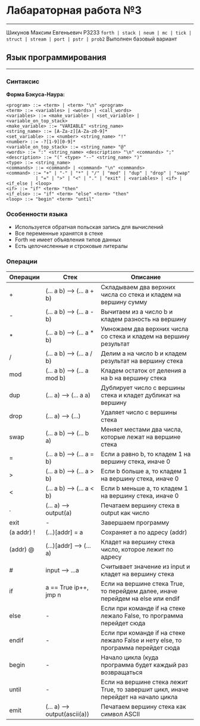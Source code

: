 # Лабараторная работа №3

---
Шикунов Максим Евгеньевич P3233
`forth | stack | neum | mc | tick | struct | stream | port | pstr | prob2`
Выполнен базовый вариант

## Язык программирования

---

### Синтаксис

__Форма Бэкуса-Наура:__

``` форма Бэкуса-Наура
<program> ::= <term> | <term> "\n" <program>
<term> ::= <variables> | <words> | <call_words>
<variables> ::= <make_variable> | <set_variable> | <variable_on_top_stack>
<make_variable> ::= "VARIABLE" <string_name>
<string_name> ::= [A-Za-z][A-Za-z0-9]*
<set_variable> ::= <number> <string_name> "!"
<number> ::= -?[1-9][0-9]*
<variable_on_top_stack> ::= <string_name> "@"
<words> ::= ":" <string_name> <description> "\n" <commands> ";"
<description> ::= "(" <type> "--" <string_name> ")"
<type> ::= <string_name>
<commands> ::= <command> | <command> "\n" <commands>
<command> ::= "+" | "-" | "*" | "/" | "mod" | "dup" | "drop" | "swap"
           | "=" | ">" | "<" | "." | "exit" | <variables> | <if> | <if_else | <loop>
<if> ::= "if" <term> "then"
<if_else> ::= "if" <term> "else" <term> "then"
<loop> ::= "begin" <term> "until"
```

### Особенности языка

- Используется обратная польская запись для вычислений
- Все переменные хранятся в стеке
- Forth не имеет объявления типов данных
- Есть целочисленные и строковые литералы

### Операции

| __Операции__ | __Стек__                     | __Описание__                                                                       |
|-------------|------------------------------|------------------------------------------------------------------------------------|
| +           | (... a b) --> (... a + b)    | Складываем два верхних числа со стека и кладем на вершину сумму                    |
| -           | (... a b) --> (... a - b)    | Вычитаем из a число b и кладем разность на вершину                                 |
| *           | (... a b) --> (... a * b)    | Умножаем два верхних числа со стека и кладем на вершину результат                  |
| /           | (... a b) --> (... a / b)    | Делим a на число b и кладем результат на вершину стека                             |
| mod         | (... a b) --> (... a mod b)  | Кладем остаток от деления a на b на вершину стека                                  |
| dup         | (... a) --> (... a a)        | Дублирует число с вершины стека и кладет дубликат на вершину                       |
| drop        | (... a) --> (...)            | Удаляет число с вершины стека                                                      |
| swap        | (... a b) --> (... b a)      | Меняет местами два числа, которые лежат на вершине стека                           |
| =           | (... a b) --> (... a = b)    | Если a равно b, то кладем 1 на вершину стека, иначе 0                              |
| \>          | (... a b) --> (... a > b)    | Если b больше a, то кладем 1 на вершину стека, иначе 0                             |
| \<          | (... a b) --> (... a < b)    | Если b меньше a, то кладем 1 на вершину стека, иначе 0                             |
| .           | (... a) --> output(a)        | Печатаем вершину стека в output как число                                          |
| exit        | -                            | Завершаем программу                                                                |
| (a addr) !  | (...)\[addr\] = a            | Сохраняет a по адресу (addr)                                                       |
| (addr) @ | (...)\[addr\] --> (... a)    | Кладет на вершину стека число, которое лежит по адресу                             |
| # | input --> ...a               | Считывает значение из input и кладет на вершину стека                              |
| if | a == True ip++, jmp n        | Если на вершине стека True, то перейдем далее, иначе перейдем на else или endif    |
| else | -                            | Если при команде if на стеке лежало False, то программа перейдет сюда              |
| endif | -                            | Если при команде if на стеке лежало False и нету else, то программа перейдет сюда  |
| begin | -                            | Начало цикла (куда программа будет каждый раз возвращаться                         |
| until | -                            | Если на вершине стека лежит True, то завершит цикл, иначе перейдет на начало цикла |
| emit | (... a) --> output(ascii(a)) | Печатаем вершину стека как символ ASCII |

